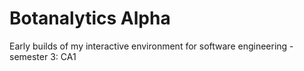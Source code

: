 # Botanalytics Alpha
 Early builds of my interactive environment for software engineering - semester 3: CA1
